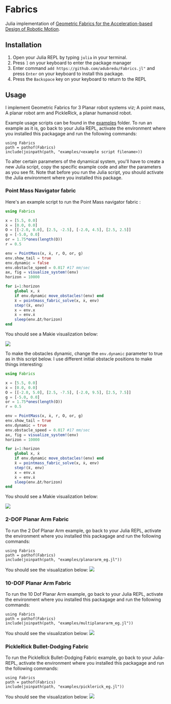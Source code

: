 # Fabrics

Julia implementation of [Geometric Fabrics for the Acceleration-based Design of Robotic Motion](https://arxiv.org/abs/2010.14750).

## Installation
1. Open your Julia REPL by typing  `julia` in your terminal.
2. Press `]` on your keyboard to enter the package manager
3. Enter command `add https://github.com/adubredu/Fabrics.jl"` and press 
`Enter` on your keyboard to install this package.
4. Press the `Backspace` key on your keyboard to return to the REPL

## Usage
I implement Geometric Fabrics for 3 Planar robot systems viz; A point mass, A planar robot arm and PickleRick, a planar humanoid robot.

Example usage scripts can be found in the [examples](examples) folder. 
To run an example as it is, go back to your Julia REPL, activate the environment where you installed this packagage and run the following commands:

```
using Fabrics
path = pathof(Fabrics)
include(joinpath(path, "examples/<example script filename>))
```

To alter certain parameters of the dynamical system, you'll have to create a new Julia script, copy the specific example code and alter the parameters as you see fit. Note that before you run the Julia script, you should activate the Julia environment where you installed this package.

### Point Mass Navigator fabric
Here's an example script to run the Point Mass navigator fabric :

```julia
using Fabrics

x = [5.5, 0.0]
ẋ = [0.0, 0.0] 
O = [[-2.0, 0.0], [2.5, -2.5], [-2.0, 4.5], [2.5, 2.5]]
g = [-5.0, 0.0]
or = 1.75*ones(length(O))
r = 0.5

env = PointMass(x, ẋ, r, O, or, g)
env.show_tail = true
env.dynamic = false
env.obstacle_speed = 0.017 #17 mm/sec
ax, fig = visualize_system!(env)
horizon = 10000

for i=1:horizon
    global x, ẋ
    if env.dynamic move_obstacles!(env) end
    ẍ = pointmass_fabric_solve(x, ẋ, env)
    step!(ẍ, env)
    x = env.x
    ẋ = env.ẋ
    sleep(env.Δt/horizon)
end
```

You should see a Makie visualization below:

![](media/nav_static.gif)

To make the obstacles dynamic, change the `env.dynamic` parameter to true as in this script below. I use different initial obstacle positions to make things interesting:

```julia
using Fabrics

x = [5.5, 0.0]
ẋ = [0.0, 0.0]
O = [[-2.0, 5.0], [2.5, -7.5], [-2.0, 9.5], [2.5, 7.5]] 
g = [-5.0, 0.0]
or = 1.75*ones(length(O))
r = 0.5

env = PointMass(x, ẋ, r, O, or, g)
env.show_tail = true
env.dynamic = true
env.obstacle_speed = 0.017 #17 mm/sec
ax, fig = visualize_system!(env)
horizon = 10000

for i=1:horizon
    global x, ẋ
    if env.dynamic move_obstacles!(env) end
    ẍ = pointmass_fabric_solve(x, ẋ, env)
    step!(ẍ, env)
    x = env.x
    ẋ = env.ẋ
    sleep(env.Δt/horizon)
end
```

You should see a Makie visualization below:

![](media/nav_dynamic.gif)

### 2-DOF Planar Arm Fabric
To run the 2 Dof Planar Arm example, go back to your Julia REPL, activate the environment where you installed this packagage and run the following commands:

```
using Fabrics
path = pathof(Fabrics)
include(joinpath(path, "examples/planararm_eg.jl"))
```

You should see the visualization below:
![](media/2dof_arm.gif)


### 10-DOF Planar Arm Fabric
To run the 10 Dof Planar Arm example, go back to your Julia REPL, activate the environment where you installed this packagage and run the following commands:

```
using Fabrics
path = pathof(Fabrics)
include(joinpath(path, "examples/multiplanararm_eg.jl"))
```

You should see the visualization below:
![](media/10dof_arm.gif)


### PickleRick Bullet-Dodging Fabric
To run the PickleRick Bullet-Dodging Fabric example, go back to your Julia- REPL, activate the environment where you installed this packagage and run the following commands:

```
using Fabrics
path = pathof(Fabrics)
include(joinpath(path, "examples/picklerick_eg.jl"))
```

You should see the visualization below:
![](media/picklerick.gif)

